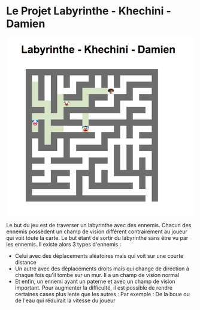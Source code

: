 # Le Projet Labyrinthe - Khechini - Damien

![](screenshot.png)

Le but du jeu est de traverser un labyrinthe avec des ennemis. Chacun des ennemis possèdent un champ de vision différent contrairement au joueur qui voit toute la carte.
Le but étant de sortir du labyrinthe sans être vu par les ennemis.
Il existe alors 3 types d'ennemis : 
- Celui avec des déplacements aléatoires mais qui voit sur une courte distance
- Un autre avec des déplacements droits mais qui change de direction à chaque fois qu'il tombe sur un mur. Il a un champ de vision normal
- Et enfin, un ennemi ayant un paterne et avec un champ de vision important.
Pour augmenter la difficulté, il est possible de rendre certaines cases plus lente que les autres : Par exemple : De la boue ou de l'eau qui réduirait la vitesse du joueur
